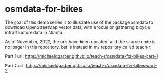 # osmdata-for-bikes
The goal of this demo series is to illustrate use of the package osmdata to download OpenStreetMap vector data, with a focus on gathering bicycle infrastructure data in Atlanta. 

As of November, 2022, the urls have been updated, and the source code is no longer in this repository, but is instead in my repository called teach-r:

Part 1 url: https://michaeldgarber.github.io/teach-r/osmdata-for-bikes-part-1

Part 2 url: https://michaeldgarber.github.io/teach-r/osmdata-for-bikes-part-2


